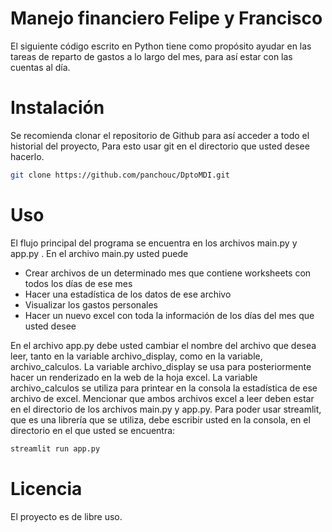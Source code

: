 # Manejo financiero Felipe y Francisco

El siguiente código escrito en Python tiene como propósito ayudar en las tareas de reparto de gastos a lo largo del mes, para así estar con las cuentas al día.

# Instalación
Se recomienda clonar el repositorio de Github para así acceder a todo el historial del proyecto, Para esto usar git en el directorio que usted desee hacerlo.
```sh
git clone https://github.com/panchouc/DptoMDI.git
```

# Uso
El flujo principal del programa se encuentra en los archivos main.py y app.py . En el archivo main.py usted puede
- Crear archivos de un determinado mes que contiene worksheets con todos los días de ese mes
- Hacer una estadística de los datos de ese archivo
- Visualizar los gastos personales
- Hacer un nuevo excel con toda la información de los días del mes que usted desee

En el archivo app.py debe usted cambiar el nombre del archivo que desea leer, tanto en la variable archivo_display, como en la variable, archivo_calculos. La variable archivo_display se usa para posteriormente hacer un renderizado en la web de la hoja excel. La variable archivo_calculos se utiliza para printear en la consola la estadística de ese archivo de excel. Mencionar que ambos archivos excel a leer deben estar en el directorio de los archivos main.py y app.py. Para poder usar streamlit, que es una librería que se utiliza, debe escribir usted en la consola, en el directorio en el que usted se encuentra:

```sh
streamlit run app.py
```

# Licencia
El proyecto es de libre uso.